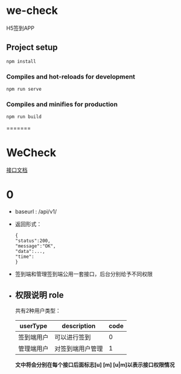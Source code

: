 # we-check
H5签到APP

## Project setup
```
npm install
```

### Compiles and hot-reloads for development
```
npm run serve
```

### Compiles and minifies for production
```
npm run build
```
=======
# WeCheck

[接口文档](./接口文档.md)

# 0
* baseurl : /api/v1/
* 返回形式：
  ```
  {
  "status":200,
  "message":"OK",
  "data":...,
  "time":
  }
  ```
* 签到端和管理签到端公用一套接口，后台分别给予不同权限
* ## 权限说明 role
  共有2种用户类型：
  
  | userType | description | code |
  | -------- | ----------- | ---- |
  | 签到端用户 |可以进行签到|0|
  | 管理端用户 |对签到端用户管理|1|
  
  **文中将会分别在每个接口后面标志\[u\] \[m\] \[u|m\]以表示接口权限情况**